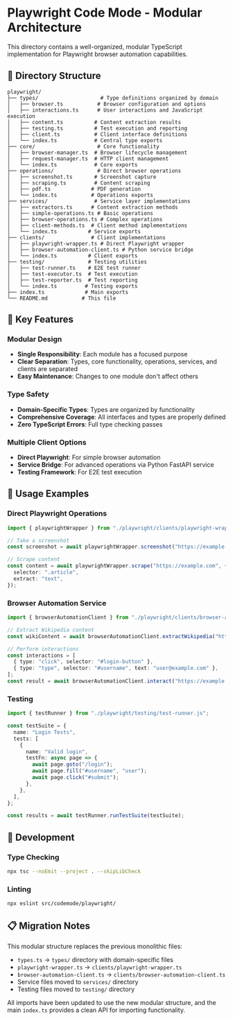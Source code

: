 # Playwright Code Mode - Modular Architecture

This directory contains a well-organized, modular TypeScript implementation for Playwright browser automation capabilities.

## 📁 Directory Structure

```
playwright/
├── types/                    # Type definitions organized by domain
│   ├── browser.ts           # Browser configuration and options
│   ├── interactions.ts      # User interactions and JavaScript execution
│   ├── content.ts          # Content extraction results
│   ├── testing.ts          # Test execution and reporting
│   ├── client.ts           # Client interface definitions
│   └── index.ts            # Central type exports
├── core/                    # Core functionality
│   ├── browser-manager.ts  # Browser lifecycle management
│   ├── request-manager.ts  # HTTP client management
│   └── index.ts            # Core exports
├── operations/              # Direct browser operations
│   ├── screenshot.ts       # Screenshot capture
│   ├── scraping.ts         # Content scraping
│   ├── pdf.ts             # PDF generation
│   └── index.ts           # Operations exports
├── services/               # Service layer implementations
│   ├── extractors.ts      # Content extraction methods
│   ├── simple-operations.ts # Basic operations
│   ├── browser-operations.ts # Complex operations
│   ├── client-methods.ts  # Client method implementations
│   └── index.ts          # Service exports
├── clients/               # Client implementations
│   ├── playwright-wrapper.ts # Direct Playwright wrapper
│   ├── browser-automation-client.ts # Python service bridge
│   └── index.ts          # Client exports
├── testing/              # Testing utilities
│   ├── test-runner.ts    # E2E test runner
│   ├── test-executor.ts  # Test execution
│   ├── test-reporter.ts  # Test reporting
│   └── index.ts         # Testing exports
├── index.ts             # Main exports
└── README.md           # This file
```

## 🎯 Key Features

### Modular Design

- **Single Responsibility**: Each module has a focused purpose
- **Clear Separation**: Types, core functionality, operations, services, and clients are separated
- **Easy Maintenance**: Changes to one module don't affect others

### Type Safety

- **Domain-Specific Types**: Types are organized by functionality
- **Comprehensive Coverage**: All interfaces and types are properly defined
- **Zero TypeScript Errors**: Full type checking passes

### Multiple Client Options

- **Direct Playwright**: For simple browser automation
- **Service Bridge**: For advanced operations via Python FastAPI service
- **Testing Framework**: For E2E test execution

## 🚀 Usage Examples

### Direct Playwright Operations

```typescript
import { playwrightWrapper } from "./playwright/clients/playwright-wrapper.js";

// Take a screenshot
const screenshot = await playwrightWrapper.screenshot("https://example.com");

// Scrape content
const content = await playwrightWrapper.scrape("https://example.com", {
  selector: ".article",
  extract: "text",
});
```

### Browser Automation Service

```typescript
import { browserAutomationClient } from "./playwright/clients/browser-automation-client.js";

// Extract Wikipedia content
const wikiContent = await browserAutomationClient.extractWikipedia("https://en.wikipedia.org/wiki/JavaScript");

// Perform interactions
const interactions = [
  { type: "click", selector: "#login-button" },
  { type: "type", selector: "#username", text: "user@example.com" },
];
const result = await browserAutomationClient.interact("https://example.com/login", interactions);
```

### Testing

```typescript
import { testRunner } from "./playwright/testing/test-runner.js";

const testSuite = {
  name: "Login Tests",
  tests: [
    {
      name: "Valid login",
      testFn: async page => {
        await page.goto("/login");
        await page.fill("#username", "user");
        await page.click("#submit");
      },
    },
  ],
};

const results = await testRunner.runTestSuite(testSuite);
```

## 🔧 Development

### Type Checking

```bash
npx tsc --noEmit --project . --skipLibCheck
```

### Linting

```bash
npx eslint src/codemode/playwright/
```

## 📋 Migration Notes

This modular structure replaces the previous monolithic files:

- `types.ts` → `types/` directory with domain-specific files
- `playwright-wrapper.ts` → `clients/playwright-wrapper.ts`
- `browser-automation-client.ts` → `clients/browser-automation-client.ts`
- Service files moved to `services/` directory
- Testing files moved to `testing/` directory

All imports have been updated to use the new modular structure, and the main `index.ts` provides a clean API for importing functionality.
